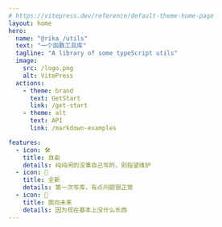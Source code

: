 ```yaml
---
# https://vitepress.dev/reference/default-theme-home-page
layout: home
hero:
  name: "@rika_/utils"
  text: "一个函数工具库"
  tagline: "A library of some typeScript utils"
  image:
    src: /logo.png
    alt: VitePress
  actions:
    - theme: brand
      text: GetStart
      link: /get-start
    - theme: alt
      text: API
      link: /markdown-examples

features:
  - icon: 🛠️
    title: 自由
    details: 纯纯闲的没事自己写的，别指望维护
  - icon: 🔧
    title: 全新
    details: 第一次写库，有点问题很正常
  - icon: 🎉
    title: 面向未来
    details: 因为现在基本上没什么东西
---
```


